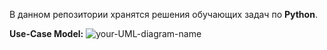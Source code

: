 В данном репозитории хранятся решения обучающих задач по **Python**.

**Use-Case Model:**
![your-UML-diagram-name](http://www.plantuml.com/plantuml/proxy?cache=no&src=https://raw.githubusercontent.com/JonMal95/learning_tasks/develop/My_study.puml)